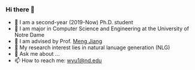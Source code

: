 ### Hi there 👋

- 🔭 I am a second-year (2019-Now) Ph.D. student 
- 🌱 I am major in Computer Science and Engineering at the University of Notre Dame
- 👯 I am advised by Prof. [Meng Jiang](http://www.meng-jiang.com/)
- 🤔 My research interest lies in natural lanuage generation (NLG)
- 💬 Ask me about ...
- 📫 How to reach me: wyu1@nd.edu

